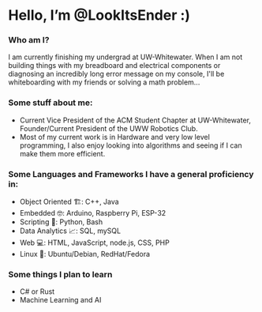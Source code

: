 <!DOCTYPE html>
<html lang='en'>
  <body> 
    <h1>Hello, I’m @LookItsEnder :)</h1>
    <section>
      <h3>Who am I?</h3>
      <p>I am currently finishing my undergrad at UW-Whitewater. When I am not building things with my breadboard and electrical components or diagnosing an incredibly long error message on my console, I'll be whiteboarding with my friends or solving a math problem...</p>
    </section>
    <section>
      <h3>Some stuff about me:</h3>
      <ul> 
        <li>Current Vice President of the ACM Student Chapter at UW-Whitewater, Founder/Current President of the UWW Robotics Club.</li>
        <li>Most of my current work is in Hardware and very low level programming, I also enjoy looking into algorithms and seeing if I can make them more efficient.</li>
      </ul>
    </section>
    <section>
      <h3>Some Languages and Frameworks I have a general proficiency in:</h3>
      <ul>
        <li>Object Oriented 🏗️: C++, Java</li>
        <li>Embedded 🤓: Arduino, Raspberry Pi, ESP-32</li>
        <li>Scripting 🐍: Python, Bash</li>
        <li>Data Analytics 📈: SQL, mySQL</li>
        <li>Web 💻: HTML, JavaScript, node.js, CSS, PHP</li>
        <li>Linux 🐧: Ubuntu/Debian, RedHat/Fedora</li>
      </ul>
      <h3>Some things I plan to learn</h3>  
      <ul>
        <li>C# or Rust</li>
        <li>Machine Learning and AI</li>
      </ul>
    </section>
  </body>
</html>
<!---
LookItsEnder/LookItsEnder is a ✨ special ✨ repository because its `README.md` (this file) appears on your GitHub profile.
You can click the Preview link to take a look at your changes.
--->
